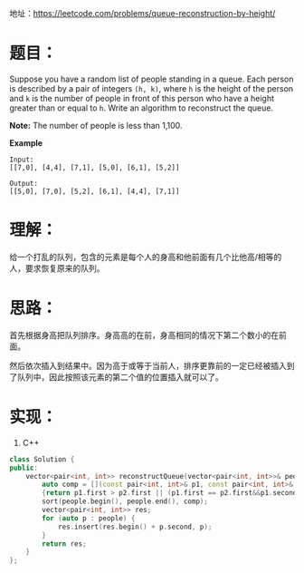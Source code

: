 地址：https://leetcode.com/problems/queue-reconstruction-by-height/

# 题目：

Suppose you have a random list of people standing in a queue. Each person is described by a pair of integers `(h, k)`, where `h` is the height of the person and `k` is the number of people in front of this person who have a height greater than or equal to `h`. Write an algorithm to reconstruct the queue.

**Note:**
The number of people is less than 1,100.

**Example**

```
Input:
[[7,0], [4,4], [7,1], [5,0], [6,1], [5,2]]

Output:
[[5,0], [7,0], [5,2], [6,1], [4,4], [7,1]]
```

# 理解：

给一个打乱的队列，包含的元素是每个人的身高和他前面有几个比他高/相等的人，要求恢复原来的队列。

# 思路：

首先根据身高把队列排序。身高高的在前，身高相同的情况下第二个数小的在前面。

然后依次插入到结果中。因为高于或等于当前人，排序更靠前的一定已经被插入到了队列中，因此按照该元素的第二个值的位置插入就可以了。

# 实现：

1. C++

```cpp
class Solution {
public:
	vector<pair<int, int>> reconstructQueue(vector<pair<int, int>>& people) {
		auto comp = [](const pair<int, int>& p1, const pair<int, int>& p2)
		{return p1.first > p2.first || (p1.first == p2.first&&p1.second < p2.second); };
		sort(people.begin(), people.end(), comp);
		vector<pair<int, int>> res;
		for (auto p : people) {
			res.insert(res.begin() + p.second, p);
		}
		return res;
	}
};
```
